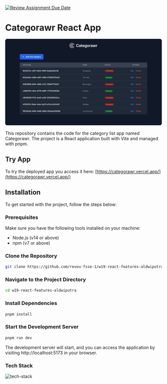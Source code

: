 [![Review Assignment Due Date](https://classroom.github.com/assets/deadline-readme-button-24ddc0f5d75046c5622901739e7c5dd533143b0c8e959d652212380cedb1ea36.svg)](https://classroom.github.com/a/holP5FYg)
# Categorawr React App

![categorawr-banner](/public/categorawr-banner.png)

This repository contains the code for the category list app named Categorawr. The project is a React application built with Vite and managed with pnpm.

## Try App

To try the deployed app you access it here: [https://categorawr.vercel.app/](https://categorawr.vercel.app/)

## Installation

To get started with the project, follow the steps below:

### Prerequisites

Make sure you have the following tools installed on your machine:

- Node.js (v14 or above)
- npm (v7 or above)

### Clone the Repository

```bash
git clone https://github.com/revou-fsse-1/w19-react-features-aldwiputra.git
```

### Navigate to the Project Directory

```bash
cd w19-react-features-aldwiputra
```

### Install Dependencies

```bash
pnpm install
```

### Start the Development Server

```bash
pnpm run dev
```

The development server will start, and you can access the application by visiting http://localhost:5173 in your browser.

### Tech Stack

![tech-stack](https://skillicons.dev/icons?i=react,typescript,tailwindcss,vscode,vercel,postman&theme=dark)
